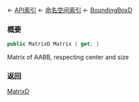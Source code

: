 ← [API索引](Api-Index) ← [命名空间索引](Namespace-Index) ← [BoundingBoxD](VRageMath.BoundingBoxD)

### 概要

```csharp
public MatrixD Matrix { get; }
```

Matrix of AABB, respecting center and size

### 返回

[MatrixD](VRageMath.MatrixD)


